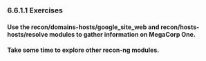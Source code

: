 ### 6.6.1.1 Exercises
#### Use the recon/domains-hosts/google_site_web and recon/hosts-hosts/resolve modules to gather information on MegaCorp One.

#### Take some time to explore other recon-ng modules.

